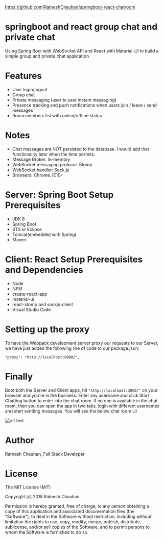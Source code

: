 https://github.com/RatneshChauhan/springboot-react-chatroom

# springboot and react group chat and private chat
 Using Spring Boot with WebSocket API  and React with Material-UI to build a simple group and private chat application
 
Features
===============
* User login/logout
* Group chat  
* Private messaging (user to user instant messaging)
* Presence tracking and push notifications when users join / leave / send messages
* Room members list with online/offline status

Notes
==========
* Chat messages are NOT persisted to the database. I would add that functionality later when the time permits.
* Message Broker: In-memory 
* WebSocket messaging protocol: Stomp
* WebSocket handler: Sock.js 
* Browsers: Chrome, IE10+

Server: Spring Boot Setup Prerequisites 
======================
 * JDK 8
 * Spring Boot
 * STS or Eclipse  
 * Tomcat(embedded with Spring) 
 * Maven

Client: React Setup Prerequisites and Dependencies
==========================
* Node
* NPM
* create-react-app
* material-ui
* react-stomp and sockjs-client
* Visual Studio Code

Setting up the proxy
=========================

To have the Webpack development server proxy our requests to our Server, we have just added the following line of code to our package.json:

<code>"proxy": "http://localhost:8080/", </code>

Finally
=============
Boot both the Server and Client apps, hit <code>"http://localhost:3000/"</code> on your browser and you're in the business. Enter any username and click Start Chatting button to enter into the chat room. If no one is available in the chat room, then you can open the app in two tabs, login with different usernames and start sending messages. You will see the below chat room UI

![alt text](https://github.com/RatneshChauhan/springboot-react-chatroom/blob/master/Client/chat-box.png "Chat Room")

Author
=============
Ratnesh Chauhan, Full Stack Developer

License
==============
The MIT License (MIT)

Copyright (c) 2018 Ratnesh Chauhan

Permission is hereby granted, free of charge, to any person obtaining a copy of this application and associated documentation files (the "Software"), to deal in the Software without restriction, including without limitation the rights to use, copy, modify, merge, publish, distribute, sublicense, and/or sell copies of the Software, and to permit persons to whom the Software is furnished to do so.


